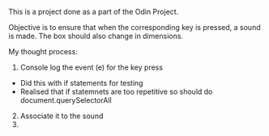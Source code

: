 This is a project done as a part of the Odin Project.

Objective is to ensure that when the corresponding key is pressed, a sound is made. 
The box should also change in dimensions.

My thought process: <br>

1. Console log the event (e) for the key press
- Did this with if statements for testing
- Realised that if statemnets are too repetitive so should do document.querySelectorAll

2. Associate it to the sound
3. 
